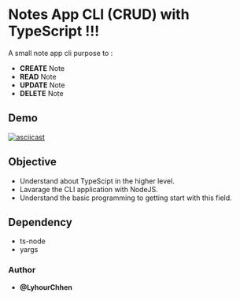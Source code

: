 # Notes App CLI (CRUD) with **TypeScript** !!!

A small note app cli purpose to : 

   - **CREATE** Note 
   - **READ** Note 
   - **UPDATE** Note
   - **DELETE** Note 

## Demo 
[![asciicast](https://asciinema.org/a/IfkzNEfPd95T2LYRpX4pdDfaC.svg)](https://asciinema.org/a/IfkzNEfPd95T2LYRpX4pdDfaC)

## Objective 
 - Understand about TypeScipt in the higher level.
 - Lavarage the CLI application with NodeJS.
 - Understand the basic programming to getting start with this field.


## Dependency 
 - ts-node
 - yargs

### Author 
- **@LyhourChhen**

